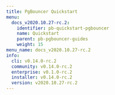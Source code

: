 ```yaml
---
title: PgBouncer Quickstart
menu:
  docs_v2020.10.27-rc.2:
    identifier: pb-quickstart-pgbouncer
    name: Quickstart
    parent: pb-pgbouncer-guides
    weight: 15
menu_name: docs_v2020.10.27-rc.2
info:
  cli: v0.14.0-rc.2
  community: v0.14.0-rc.2
  enterprise: v0.1.0-rc.2
  installer: v0.14.0-rc.2
  version: v2020.10.27-rc.2
---
```


